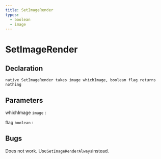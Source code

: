 ```yaml
---
title: SetImageRender
types:
  - boolean
  - image
---
```


# SetImageRender

## Declaration

```jass
native SetImageRender takes image whichImage, boolean flag returns nothing
```

## Parameters
whichImage `image`
: 

flag `boolean`
: 

## Bugs 
Does not work. Use`SetImageRenderAlways`instead.

